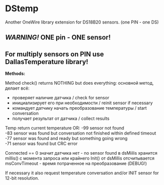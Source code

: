 # DStemp
Another OneWire library extension for DS18B20 sensors. (one PIN - one DS)
 
***WARNING!***  **ONE pin - ONE sensor!**  
---

For multiply sensors on PIN use DallasTemperature library!
---
 
**Methods:**  

   Method check() returns NOTHING but does everything:
   основной метод, делает всё:
   - проверяет наличие датчика / check for sensor
   - инициализирует его при необходимости / reinit sensor if necessary
   - командует датчику начать преобразование температуры / start conversation
   - получает результат от датчика / collect results
   
   Temp return current temperature OR:
   -99  sensor not found  
   -83  sensor was found but conversation not finished within defined timeout  
   -77  sensor was found and ready but something going wrong  
   -71  sensor was found but CRC error  

   Connected == 0 значит датчика нет - no sensor found
   в dsMiilis хранится millis() c момента запроса или крайнего Init()
   от dsMillis отсчитывается msConvTimeout - время потраченное на преобразование (DEBUG!)

If neсessary it also request temperature conversation and/or INIT sensor for 12-bit resolution.  
